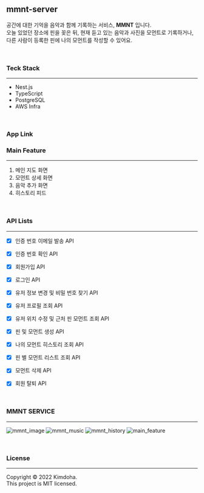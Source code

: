 ## mmnt-server

공간에 대한 기억을 음악과 함께 기록하는 서비스, **MMNT** 입니다.<br> 
오늘 있었던 장소에 핀을 꽂은 뒤, 현재 듣고 있는 음악과 사진을 모먼트로 기록하거나,<br> 다른 사람이 등록한 핀에 나의 모먼트를 작성할 수 있어요.

</br>

### Teck Stack
---
- Nest.js
- TypeScript
- PostgreSQL
- AWS Infra

  
</br>

### App Link



### Main Feature
---
1. 메인 지도 화면
2. 모먼트 상세 화면
3. 음악 추가 화면
4. 히스토리 피드

</br>

### API Lists
---
- [x] 인증 번호 이메일 발송 API
- [x] 인증 번호 확인 API
- [x] 회원가입 API
- [x] 로그인 API
- [x] 유저 정보 변경 및 비밀 번호 찾기 API
- [x] 유저 프로필 조회 API
- [x] 유저 위치 수정 및 근처 핀 모먼트 조회 API 
- [x] 핀 및 모먼트 생성 API
- [x] 나의 모먼트 히스토리 조회 API
- [x] 핀 별 모먼트 리스트 조회 API
- [x] 모먼트 삭제 API
- [x] 회원 탈퇴 API


</br>

### MMNT SERVICE
---
![mmnt_image]("./../images/mmnt_image.png)
![mmnt_music]("./../images/mmnt_moment_image.png)
![mmnt_history]("./../images/mmnt_history_image.png)
![main_feature]("./../images/mmnt_feature.png)



</br>

### License
---
Copyright © 2022 Kimdoha.<br>This project is MIT licensed.
